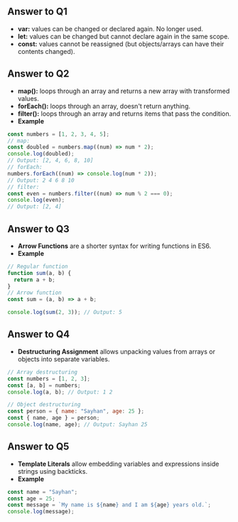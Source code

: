 ## Answer to Q1

- **var:** values can be changed or declared again. No longer used.
- **let:** values can be changed but cannot declare again in the same scope.
- **const:** values cannot be reassigned (but objects/arrays can have their contents changed).

## Answer to Q2

- **map():** loops through an array and returns a new array with transformed values.
- **forEach():** loops through an array, doesn't return anything.
- **filter():** loops through an array and returns items that pass the condition.
- **Example**

```javascript
const numbers = [1, 2, 3, 4, 5];
// map:
const doubled = numbers.map((num) => num * 2);
console.log(doubled);
// Output: [2, 4, 6, 8, 10]
// forEach:
numbers.forEach((num) => console.log(num * 2));
// Output: 2 4 6 8 10
// filter:
const even = numbers.filter((num) => num % 2 === 0);
console.log(even);
// Output: [2, 4]
```

## Answer to Q3

- **Arrow Functions** are a shorter syntax for writing functions in ES6.
- **Example**

```javascript
// Regular function
function sum(a, b) {
  return a + b;
}
// Arrow function
const sum = (a, b) => a + b;

console.log(sum(2, 3)); // Output: 5
```

## Answer to Q4

- **Destructuring Assignment** allows unpacking values from arrays or objects into separate variables.

```javascript
// Array destructuring
const numbers = [1, 2, 3];
const [a, b] = numbers;
console.log(a, b); // Output: 1 2

// Object destructuring
const person = { name: "Sayhan", age: 25 };
const { name, age } = person;
console.log(name, age); // Output: Sayhan 25
```

## Answer to Q5

- **Template Literals** allow embedding variables and expressions inside strings using backticks.
- **Example**
```javascript
const name = "Sayhan";
const age = 25;
const message = `My name is ${name} and I am ${age} years old.`;
console.log(message);
